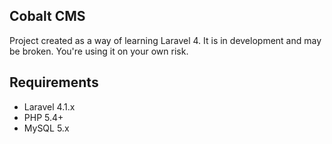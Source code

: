 ## Cobalt CMS

Project created as a way of learning Laravel 4. It is in development and may be broken. You're using it on your own risk.

## Requirements

- Laravel 4.1.x
- PHP 5.4+
- MySQL 5.x
